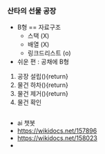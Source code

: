 <H3> 산타의 선물 공장 </H3>

- B형 == 자료구조
  - 스택 (X)
  - 배열 (X)
  - 링크드리스트 (o)
- 쉬운 편 : 공채에 B형 

1. 공장 설립(){return}
2. 물건 하차(){return}
3. 물건 제거(){return}
4. 물건 확인
```java

```
- ai 챗봇
- https://wikidocs.net/157896
- https://wikidocs.net/158023
- 